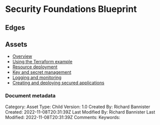 # Security Foundations Blueprint

## Edges

## Assets
- [Overview](https://cloud.google.com/architecture/security-foundations)
- [Using the Terraform example](https://cloud.google.com/architecture/security-foundations/using-example-terraform)
- [Resource deployment](https://cloud.google.com/architecture/security-foundations/deploying-resources)
- [Key and secret management](https://cloud.google.com/architecture/security-foundations/keys-secret-management)
- [Logging and monitoring](https://cloud.google.com/architecture/security-foundations/logging-monitoring)
- [Creating and deploying secured applications](https://cloud.google.com/architecture/security-foundations/creating-deploying-secured-apps)


### Document metadata
Category: Asset
Type: Child
Version: 1.0
Created By: Richard Bannister
Created: 2022-11-08T20:31:39Z
Last Modified By: Richard Bannister
Last Modified: 2022-11-08T20:31:39Z
Comments: 
Keywords: 